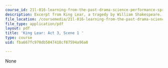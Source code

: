 ```yaml
---
course_id: 21l-016-learning-from-the-past-drama-science-performance-spring-2009
description: Excerpt from King Lear, a tragedy by William Shakespeare.
file_location: /coursemedia/21l-016-learning-from-the-past-drama-science-performance-spring-2009/fba667fc970db5847418cf87594a96a8_MIT21L_016s09_read05_lear3_1.pdf
file_type: application/pdf
layout: pdf
title: 'King Lear: Act 3, Scene 1 '
type: course
uid: fba667fc970db5847418cf87594a96a8

---
```

None